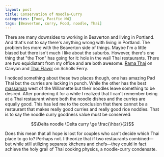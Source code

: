```yaml
---
layout: post
title: Conservation of Noodle-Curry
categories: [Food, Pacific NW]
tags: [Beaverton, curry, Food, noodle, Thai]
---
```


There are many downsides to working in Beaverton and living in Portland.
And that's not to say there's anything wrong with living in Portland.
The problem lies more with the Beaverton side of things. Maybe I'm a
little biased but there isn't much I like about the suburbs. However,
there's one thing that "the Tron" has going for it: hole in the wall
Thai restaurants. There are two equidistant from my office and are
both awesome.
[Rama Thai](http://portland.citysearch.com/profile/35397108/)
on Canyon and
[Thai Flavor](http://portland.citysearch.com/profile/44642367/)
on Scholls Ferry.

I noticed something about these two places though, one has amazing
Pad Thai but the curries are lacking in punch. While the other has
the best
[massaman](http://en.wikipedia.org/wiki/Massaman_curry)
west of the Willamette but their noodles leave something
to be desired. After pondering it for a while I realized that I can't
remember being at a Thai restaurant where both the noodle dishes and
the curries are equally good. This has led me to the conclusion that
there cannot be a restaurant that makes really good curries and really
good rice noddles. That is to say the noodle curry goodness value
must be conserved:

$$\Delta noodle \Delta curry \ge \frac{\hbar}{2}$$

Does this mean that all hope is lost for couples who can't decide which
Thai place to go to? Perhaps not. I theorize that if two restaurants
combined—but while still utilizing separate kitchens and chefs—they
could in fact achieve the holy grail of Thai cooking physics, a
noodle-curry condensate.
